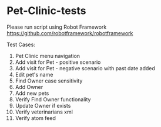 # Pet-Clinic-tests
Please run script using Robot Framework https://github.com/robotframework/robotframework

Test Cases:
1. Pet Clinic menu navigation
2. Add visit for Pet - positive scenario
3. Add visit for Pet - negative scenario with past date added
4. Edit pet's name
5. Find Owner case sensitivity
6. Add Owner
7. Add new pets
8. Verify Find Owner functionality
9. Update Owner if exists
10. Verify veterinarians xml
11. Verify atom feed
